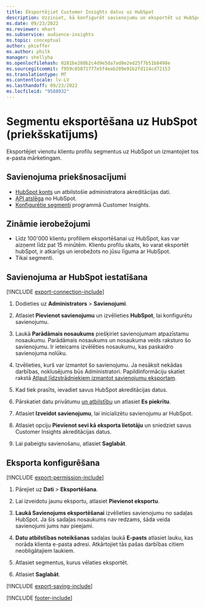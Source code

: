 ```yaml
---
title: Eksportējiet Customer Insights datus uz HubSpot
description: Uzziniet, kā konfigurēt savienojumu un eksportēt uz HubSpot.
ms.date: 09/23/2022
ms.reviewer: mhart
ms.subservice: audience-insights
ms.topic: conceptual
author: pkieffer
ms.author: philk
manager: shellyha
ms.openlocfilehash: 0281be288b2c4d9e5da7ad8e2ed25f7b51b8498e
ms.sourcegitcommit: f959c85871777e5f4eab289e91b2fd114cd72153
ms.translationtype: MT
ms.contentlocale: lv-LV
ms.lasthandoff: 09/23/2022
ms.locfileid: "9588932"
---
```

# <a name="export-segments-to-hubspot-preview"></a>Segmentu eksportēšana uz HubSpot (priekšskatījums)

Eksportējiet vienotu klientu profilu segmentus uz HubSpot un izmantojiet tos e-pasta mārketingam.

## <a name="prerequisites-for-a-connection"></a>Savienojuma priekšnosacījumi

- [HubSpot konts](https://www.hubspot.com/) un atbilstošie administratora akreditācijas dati.
- [API atslēga](https://knowledge.hubspot.com/Integrations/How-do-I-get-my-HubSpot-API-key) no HubSpot.
- [Konfigurētie segmenti](segments.md) programmā Customer Insights.

## <a name="known-limitations"></a>Zināmie ierobežojumi

- Līdz 100'000 klientu profiliem eksportēšanai uz HubSpot, kas var aizņemt līdz pat 15 minūtēm. Klientu profilu skaits, ko varat eksportēt hubSpot, ir atkarīgs un ierobežots no jūsu līguma ar HubSpot.
- Tikai segmenti.

## <a name="set-up-connection-to-hubspot"></a>Savienojuma ar HubSpot iestatīšana

[!INCLUDE [export-connection-include](includes/export-connection-admn.md)]

1. Dodieties uz **Administrators** > **Savienojumi**.

1. Atlasiet **Pievienot savienojumu** un izvēlieties **HubSpot**, lai konfigurētu savienojumu.

1. Laukā **Parādāmais nosaukums** piešķiriet savienojumam atpazīstamu nosaukumu. Parādāmais nosaukums un nosaukuma veids raksturo šo savienojumu. Ir ieteicams izvēlēties nosaukumu, kas paskaidro savienojuma nolūku.

1. Izvēlieties, kurš var izmantot šo savienojumu. Ja nesāksit nekādas darbības, noklusējums būs Administratori. Papildinformāciju skatiet rakstā [Atļaut līdzstrādniekiem izmantot savienojumu eksportam](connections.md#allow-contributors-to-use-a-connection-for-exports).

1. Kad tiek prasīts, ievadiet savus HubSpot akreditācijas datus.

1. Pārskatiet datu privātumu [un atbilstību](connections.md#data-privacy-and-compliance) un atlasiet **Es piekrītu**.

1. Atlasiet **Izveidot savienojumu**, lai inicializētu savienojumu ar HubSpot.

1. Atlasiet opciju **Pievienot sevi kā eksporta lietotāju** un sniedziet savus Customer Insights akreditācijas datus.

1. Lai pabeigtu savienošanu, atlasiet **Saglabāt**.

## <a name="configure-an-export"></a>Eksporta konfigurēšana

[!INCLUDE [export-permission-include](includes/export-permission.md)]

1. Pārejiet uz **Dati** > **Eksportēšana**.

1. Lai izveidotu jaunu eksportu, atlasiet **Pievienot eksportu**.

1. **Laukā Savienojums eksportēšanai** izvēlieties savienojumu no sadaļas HubSpot. Ja šis sadaļas nosaukums nav redzams, šāda veida savienojumi jums nav pieejami.

1. **Datu atbilstības noteikšanas** sadaļas laukā **E-pasts** atlasiet lauku, kas norāda klienta e-pasta adresi. Atkārtojiet tās pašas darbības citiem neobligātajiem laukiem.

1. Atlasiet segmentus, kurus vēlaties eksportēt.

1. Atlasiet **Saglabāt**.

[!INCLUDE [export-saving-include](includes/export-saving.md)]

[!INCLUDE [footer-include](includes/footer-banner.md)]
